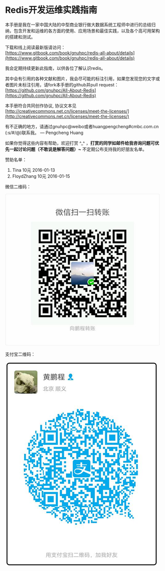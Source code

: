 # Redis开发运维实践指南

本手册是我在一家中国大陆的中型商业银行做大数据系统工程师中进行的总结归纳，包含开发和运维的各方面的使用、应用场景和最佳实践，以及各个高可用架构的搭建和测试。

下载和线上阅读最新版请访问：[https://www.gitbook.com/book/gnuhpc/redis-all-about/details](https://www.gitbook.com/book/gnuhpc/redis-all-about/details)

我会定期持续更新此指南，以供各位了解认识redis。

其中会有引用的各种文献和图片，我会尽可能的标注引用，如果您发现您的文字或者图片未标注引用，请fork本手册的github并pull request：
[https://github.com/gnuhpc/All-About-Redis](https://github.com/gnuhpc/All-About-Redis)

本手册符合共同创作协议, 协议文本见 [http://creativecommons.net.cn/licenses/meet-the-licenses/](http://creativecommons.net.cn/licenses/meet-the-licenses/)

有不正确的地方，请通过gnuhpc@weibo或者huangpengcheng#cmbc.com.cn (:s/#/@)联系我。 — Pengcheng Huang

如果你觉得这些内容有帮助，欢迎打赏 ^_^ ，**打赏的同学如邮件给我咨询问题可优先一起讨论问题（不敢说是解答问题）~** 不定期公布支持我的好朋友名单。


赞助名单：

1. Tina 10元 2016-01-13
2. FloydZhang 10元 2016-01-15

微信二维码：

![](images/weixin-qrcode.jpg)

支付宝二维码：

![](images/alipay-qrcode.jpg) 



